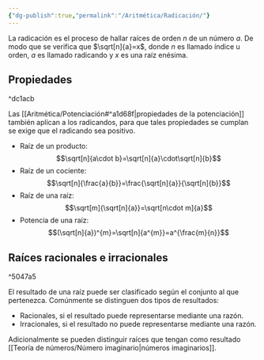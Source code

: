 ```yaml
---
{"dg-publish":true,"permalink":"/Aritmética/Radicación/"}
---
```


La radicación es el proceso de hallar raíces de orden $n$ de un número $a$. De modo que se verifica que $\sqrt[n]{a}=x$, donde $n$ es llamado índice u orden, $a$ es llamado radicando y $x$ es una raíz enésima.

## Propiedades

^dc1acb

Las [[Aritmética/Potenciación#^a1d68f\|propiedades de la potenciación]] también aplican a los radicandos, para que tales propiedades se cumplan se exige que el radicando sea positivo.
- Raíz de un producto: 
$$\sqrt[n]{a\cdot b}=\sqrt[n]{a}\cdot\sqrt[n]{b}$$
- Raíz de un cociente: 
$$\sqrt[n]{\frac{a}{b}}=\frac{\sqrt[n]{a}}{\sqrt[n]{b}}$$
- Raíz de una raíz: 
$$\sqrt[m]{\sqrt[n]{a}}=\sqrt[n\cdot m]{a}$$
- Potencia de una raíz: 
$$(\sqrt[n]{a})^{m}=\sqrt[n]{a^{m}}=a^{\frac{m}{n}}$$
## Raíces racionales e irracionales

^5047a5

El resultado de una raíz puede ser clasificado según el conjunto al que pertenezca. Comúnmente se distinguen dos tipos de resultados:
- Racionales, si el resultado puede representarse mediante una razón.
- Irracionales, si el resultado no puede representarse mediante una razón.

Adicionalmente se pueden distinguir raíces que tengan como resultado [[Teoría de números/Número imaginario\|números imaginarios]].